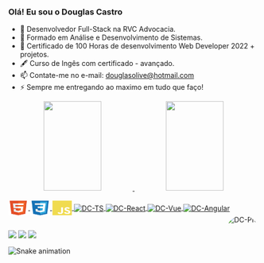 ### Olá! Eu sou o Douglas Castro

- 🔭 Desenvolvedor Full-Stack na RVC Advocacia.
- 🌱 Formado em Análise e Desenvolvimento de Sistemas.
- 💬 Certificado de 100 Horas de desenvolvimento Web Developer 2022 + projetos.
- 🖋 Curso de Ingês com certificado - avançado.
- 📫 Contate-me no e-mail: douglasolive@hotmail.com
- ⚡ Sempre me entregando ao maximo em tudo que faço!

<div align="center">
  <a href="https://github.com/dcastro1987">
  <img height="180em" width="48%" src="https://github-readme-stats.vercel.app/api?username=dcastro1987&show_icons=true&theme=tokyonight&include_all_commits=true&count_private=true"/>
  <img height="180em" width="48%" src="https://github-readme-stats.vercel.app/api/top-langs/?username=dcastro1987&layout=compact&langs_count=7&theme=tokyonight"/>
</div>
  <div style="display: inline_block"><br>
  <img align="center" alt="DC-HTML" height="30" width="40" src="https://raw.githubusercontent.com/devicons/devicon/master/icons/html5/html5-original.svg">
  <img align="center" alt="DC-CSS" height="30" width="40" src="https://raw.githubusercontent.com/devicons/devicon/master/icons/css3/css3-original.svg">
  <img align="center" alt="DC-Js" height="30" width="40" src="https://raw.githubusercontent.com/devicons/devicon/master/icons/javascript/javascript-plain.svg">
  <img align="center" alt="DC-TS" height="30" width="40" src="https://cdn.jsdelivr.net/gh/devicons/devicon/icons/typescript/typescript-original.svg">
  <img align="center" alt="DC-React" height="30" width="40" src="https://cdn.jsdelivr.net/gh/devicons/devicon/icons/react/react-original-wordmark.svg">
  <img align="center" alt="DC-Vue" height="30" width="40" src="https://cdn.jsdelivr.net/gh/devicons/devicon/icons/vuejs/vuejs-original.svg">
  <img align="center" alt="DC-Angular" height="30" width="40" src="https://cdn.jsdelivr.net/gh/devicons/devicon/icons/angularjs/angularjs-original.svg">
  <img align="right" alt="DC-PIC" height="150" style="border-radius:50px;" src="https://media.giphy.com/media/M9kgjEsLG6LMbYC9dl/giphy.gif">
</div>
  
  ##
  
  <div>
  
   <a href="https://instagram.com/dcastro1987" target="_blank"><img src="https://img.shields.io/badge/-Instagram-%23E4405F?style=for-the-badge&logo=instagram&logoColor=white" target="_blank"></a>
 	 <a href = "mailto:douglasolive@hotmail.com"><img src="https://img.shields.io/badge/-Gmail-%23333?style=for-the-badge&logo=gmail&logoColor=white" target="_blank"></a>
  <a href="https://www.linkedin.com/in/dc-douglas-castro/" target="_blank"><img src="https://img.shields.io/badge/-LinkedIn-%230077B5?style=for-the-badge&logo=linkedin&logoColor=white" target="_blank"></a>
    
 ![Snake animation](https://github.com/dcastro1987/dcastro1987/blob/output/github-contribution-grid-snake.svg)  
    
  </div>
    
